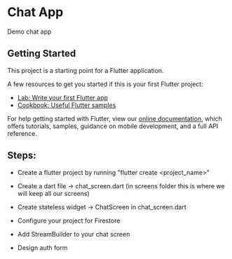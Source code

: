 # Chat App

Demo chat app

## Getting Started

This project is a starting point for a Flutter application.

A few resources to get you started if this is your first Flutter project:

- [Lab: Write your first Flutter app](https://flutter.dev/docs/get-started/codelab)
- [Cookbook: Useful Flutter samples](https://flutter.dev/docs/cookbook)

For help getting started with Flutter, view our
[online documentation](https://flutter.dev/docs), which offers tutorials,
samples, guidance on mobile development, and a full API reference.

## Steps:

* Create a flutter project by running "flutter create <project_name>"
* Create a dart file -> chat_screen.dart (in screens folder this is where we will keep all our screens)
* Create stateless widget -> ChatScreen in chat_screen.dart

* Configure your project for Firestore
* Add StreamBuilder to your chat screen

* Design auth form




